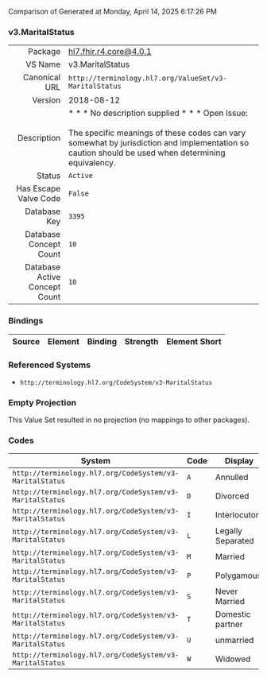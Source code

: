 Comparison of 
Generated at Monday, April 14, 2025 6:17:26 PM

### v3.MaritalStatus

|      |     |
| ---: | --- |
| Package | hl7.fhir.r4.core@4.0.1 |
| VS Name | v3.MaritalStatus |
| Canonical URL | `http://terminology.hl7.org/ValueSet/v3-MaritalStatus` |
| Version | 2018-08-12 |
| Description | * * * No description supplied * * *  Open Issue:<br/><br/>The specific meanings of these codes can vary somewhat by jurisdiction and implementation so caution should be used when determining equivalency. |
| Status | `Active` |
| Has Escape Valve Code | `False` |
| Database Key | `3395` |
| Database Concept Count | `10` |
| Database Active Concept Count | `10` |
### Bindings

| Source | Element | Binding | Strength | Element Short |
| ------ | ------- | ------- | -------- | ------------- |

### Referenced Systems

* `http://terminology.hl7.org/CodeSystem/v3-MaritalStatus`
### Empty Projection

This Value Set resulted in no projection (no mappings to other packages).

### Codes

| System | Code | Display |
| ------ | ---- | ------- |
| `http://terminology.hl7.org/CodeSystem/v3-MaritalStatus` | `A` | Annulled |
| `http://terminology.hl7.org/CodeSystem/v3-MaritalStatus` | `D` | Divorced |
| `http://terminology.hl7.org/CodeSystem/v3-MaritalStatus` | `I` | Interlocutory |
| `http://terminology.hl7.org/CodeSystem/v3-MaritalStatus` | `L` | Legally Separated |
| `http://terminology.hl7.org/CodeSystem/v3-MaritalStatus` | `M` | Married |
| `http://terminology.hl7.org/CodeSystem/v3-MaritalStatus` | `P` | Polygamous |
| `http://terminology.hl7.org/CodeSystem/v3-MaritalStatus` | `S` | Never Married |
| `http://terminology.hl7.org/CodeSystem/v3-MaritalStatus` | `T` | Domestic partner |
| `http://terminology.hl7.org/CodeSystem/v3-MaritalStatus` | `U` | unmarried |
| `http://terminology.hl7.org/CodeSystem/v3-MaritalStatus` | `W` | Widowed |
